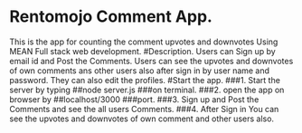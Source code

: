 # Rentomojo Comment App.
This is the app for counting the comment upvotes and downvotes Using MEAN Full stack web development.
#Description.
Users can Sign up by email id and Post the Comments.
Users can see the upvotes and downvotes of own comments ans other users also after sign in by user name and password.
They can also edit the profiles.
#Start the app.
###1. Start the server by typing ##node server.js ###on terminal.
###2. open the app on browser by ##localhost/3000 ###port.
###3. Sign up and Post the Comments and see the all users Comments.
###4. After Sign in You can see the upvotes and downvotes of own comment and other users also. 





